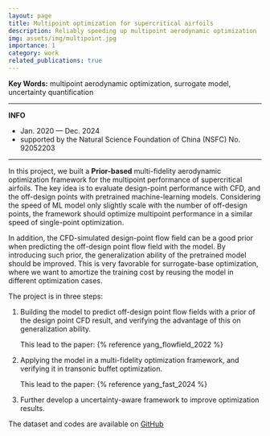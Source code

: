 ```yaml
---
layout: page
title: Multipoint optimization for supercritical airfoils   
description: Reliably speeding up multipoint aerodynamic optimization
img: assets/img/multipoint.jpg
importance: 1
category: work
related_publications: true
---
```


**Key Words:** multipoint aerodynamic optimization, surrogate model, uncertainty quantification

---
**INFO**

- Jan. 2020 — Dec. 2024
- supported by the Natural Science Foundation of China (NSFC) No. 92052203

---

In this project, we built a **Prior-based** multi-fidelity aerodynamic optimization framework for the multipoint performance of supercritical airfoils. 
The key idea is to evaluate design-point performance with CFD, and the off-design points with pretrained machine-learning models. 
Considering the speed of ML model only slightly scale with the number of off-design points, the framework should optimize multipoint performance in a similar 
speed of single-point optimization. 

In addition, the CFD-simulated design-point flow field can be a good prior when predicting the off-design point flow field with the model. By introducing
such prior, the generalization ability of the pretrained model should be improved. This is very favorable for surrogate-base optimization, where we want
to amortize the training cost by reusing the model in different optimization cases.

The project is in three steps:

1. Building the model to predict off-design point flow fields with a prior of the design point CFD result, and verifying the advantage of this on generalization ability.

    This lead to the paper: {% reference yang_flowfield_2022 %}

2. Applying the model in a multi-fidelity optimization framework, and verifying it in transonic buffet optimization.

    This lead to the paper: {% reference yang_fast_2024 %}

3. Further develop a uncertainty-aware framework to improve optimization results.

The dataset and codes are available on [GitHub](https://github.com/YangYunjia/floGen)
